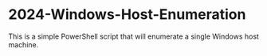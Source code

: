 # 2024-Windows-Host-Enumeration
This is a simple PowerShell script that will enumerate a single Windows host machine. 
